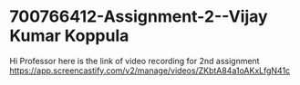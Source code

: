 # 700766412-Assignment-2--Vijay Kumar Koppula


Hi Professor here is the link of video recording for 2nd assignment
https://app.screencastify.com/v2/manage/videos/ZKbtA84a1oAKxLfgN41c

